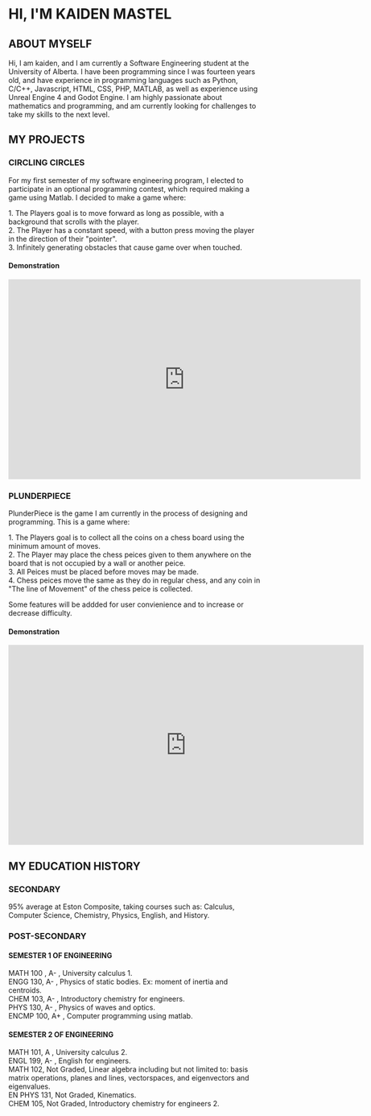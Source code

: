 <!DOCTYPE html>
<html>
<link rel="stylesheet" href="indexstyle.css">
<title>Kaiden's Page</title>
<body>
<h1>HI, I'M KAIDEN MASTEL</h1>
<h2>ABOUT MYSELF</h2>
<p>Hi, I am kaiden, and I am currently a Software Engineering student at the University of Alberta. I have been programming since I was fourteen years old, and have experience in programming languages such as Python, C/C++, Javascript, HTML, CSS, PHP, MATLAB, as well as experience using Unreal Engine 4 and Godot Engine. I am highly passionate about mathematics and programming, and am currently looking for challenges to take my skills to the next level.</p>

<h2>MY PROJECTS</h2>
<h3>CIRCLING CIRCLES</h3>
<p>For my first semester of my software engineering program, I elected to participate in an optional programming contest, which required making a game using Matlab. I decided to make a game where:</p>
<p>
1. The Players goal is to move forward as long as possible, with a background that scrolls with the player.<br>
2. The Player has a constant speed, with a button press moving the player in the direction of their "pointer".<br>
3. Infinitely generating obstacles that cause game over when touched.<br>
</p>
<h4>Demonstration</h4>
  
<iframe width="700" height="397" src="https://www.youtube.com/embed/Hv1NL6Pl3_s" title="YouTube video player" frameborder="0" allow="accelerometer; autoplay; clipboard-write; encrypted-media; gyroscope; picture-in-picture" allowfullscreen></iframe>

<h3>PLUNDERPIECE</h3>
<p>PlunderPiece is the game I am currently in the process of designing and programming. This is a game where:</p>
<p>
1. The Players goal is to collect all the coins on a chess board using the minimum amount of moves.<br>
2. The Player may place the chess peices given to them anywhere on the board that is not occupied by a wall or another peice.<br>
3. All Peices must be placed before moves may be made.<br>
4. Chess peices move the same as they do in regular chess, and any coin in "The line of Movement" of the chess peice is collected.
</p>
<p>Some features will be addded for user convienience and to increase or decrease difficulty.</p>
<h4>Demonstration</h4>
<iframe width="706" height="397" src="https://www.youtube.com/embed/JvClwOCfoA0" title="YouTube video player" frameborder="0" allow="accelerometer; autoplay; clipboard-write; encrypted-media; gyroscope; picture-in-picture" allowfullscreen></iframe>
<h2>MY EDUCATION HISTORY</h2>
<h3>SECONDARY</h3>
<p>95% average at Eston Composite, taking courses such as: Calculus, Computer Science, Chemistry, Physics, English, and History.</p>
<h3>POST-SECONDARY</h3>
<h4>SEMESTER 1 OF ENGINEERING</h4>
<p>
MATH 100 , A- , University calculus 1.<br>
ENGG 130, A- , Physics of static bodies. Ex: moment of inertia and centroids.<br>
CHEM 103, A- , Introductory chemistry for engineers.<br>
PHYS 130, A- , Physics of waves and optics.<br>
ENCMP 100, A+ , Computer programming using matlab.<br>
</p>
<h4>SEMESTER 2 OF ENGINEERING</h4>
<p>
MATH 101, A , University calculus 2.<br>
ENGL 199, A- , English for engineers.<br>
MATH 102, Not Graded, Linear algebra including but not limited to: basis matrix operations, planes and lines, vectorspaces, and eigenvectors and eigenvalues.<br>
EN PHYS 131, Not Graded, Kinematics.<br>
CHEM 105, Not Graded, Introductory chemistry for engineers 2.<br>
</p>
</body>
</html>
